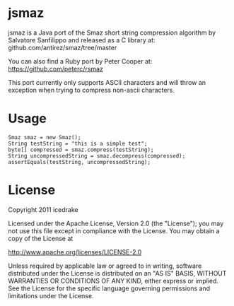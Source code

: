 jsmaz
======
jsmaz is a Java port of the Smaz short string compression algorithm by Salvatore Sanfilippo and released as a C
library at: github.com/antirez/smaz/tree/master

You can also find a Ruby port by Peter Cooper at: https://github.com/peterc/rsmaz

This port currently only supports ASCII characters and will throw an exception when trying to compress non-ascii characters.

Usage
=====

    Smaz smaz = new Smaz();
    String testString = "this is a simple test";
    byte[] compressed = smaz.compress(testString);
    String uncompressedString = smaz.decompress(compressed);
    assertEquals(testString, uncompressedString);


License
=======
Copyright 2011 icedrake

Licensed under the Apache License, Version 2.0 (the "License");
you may not use this file except in compliance with the License.
You may obtain a copy of the License at

http://www.apache.org/licenses/LICENSE-2.0

Unless required by applicable law or agreed to in writing, software
distributed under the License is distributed on an "AS IS" BASIS,
WITHOUT WARRANTIES OR CONDITIONS OF ANY KIND, either express or implied.
See the License for the specific language governing permissions and
limitations under the License.
